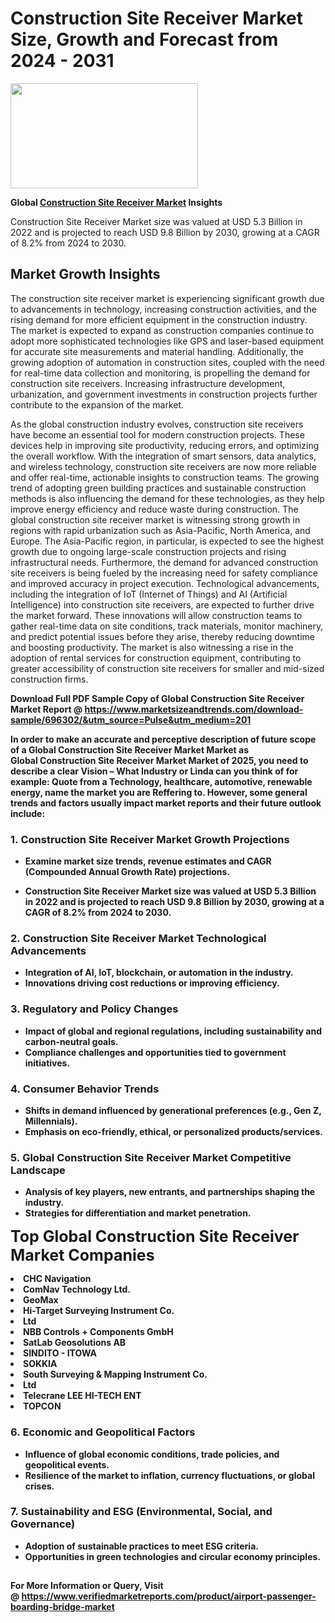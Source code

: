 <H1>Construction Site Receiver Market Size, Growth and Forecast from 2024 - 2031</H1><img class="aligncenter size-medium wp-image-584254" src="https://thirdeyenews.in/wp-content/uploads/2024/09/Global-Market-Research-300x168.jpeg" alt="" width="300" height="168" /><p><strong>Global&nbsp;<a href="https://www.marketsizeandtrends.com/download-sample/696302/&amp;utm_source=Pulse&amp;utm_medium=201">Construction Site Receiver Market</a> Insights</strong></p><p>Construction Site Receiver Market size was valued at USD 5.3 Billion in 2022 and is projected to reach USD 9.8 Billion by 2030, growing at a CAGR of 8.2% from 2024 to 2030.</p><p><h2>Market Growth Insights</h2> <p>The construction site receiver market is experiencing significant growth due to advancements in technology, increasing construction activities, and the rising demand for more efficient equipment in the construction industry. The market is expected to expand as construction companies continue to adopt more sophisticated technologies like GPS and laser-based equipment for accurate site measurements and material handling. Additionally, the growing adoption of automation in construction sites, coupled with the need for real-time data collection and monitoring, is propelling the demand for construction site receivers. Increasing infrastructure development, urbanization, and government investments in construction projects further contribute to the expansion of the market.</p> <p><strong></strong></p> <p>As the global construction industry evolves, construction site receivers have become an essential tool for modern construction projects. These devices help in improving site productivity, reducing errors, and optimizing the overall workflow. With the integration of smart sensors, data analytics, and wireless technology, construction site receivers are now more reliable and offer real-time, actionable insights to construction teams. The growing trend of adopting green building practices and sustainable construction methods is also influencing the demand for these technologies, as they help improve energy efficiency and reduce waste during construction. The global construction site receiver market is witnessing strong growth in regions with rapid urbanization such as Asia-Pacific, North America, and Europe. The Asia-Pacific region, in particular, is expected to see the highest growth due to ongoing large-scale construction projects and rising infrastructural needs. Furthermore, the demand for advanced construction site receivers is being fueled by the increasing need for safety compliance and improved accuracy in project execution. Technological advancements, including the integration of IoT (Internet of Things) and AI (Artificial Intelligence) into construction site receivers, are expected to further drive the market forward. These innovations will allow construction teams to gather real-time data on site conditions, track materials, monitor machinery, and predict potential issues before they arise, thereby reducing downtime and boosting productivity. The market is also witnessing a rise in the adoption of rental services for construction equipment, contributing to greater accessibility of construction site receivers for smaller and mid-sized construction firms.</p> <p><strong></p><p><span class=""><strong>Download Full PDF Sample Copy of Global Construction Site Receiver Market Report</strong> @ <a href="https://www.marketsizeandtrends.com/download-sample/696302/&amp;utm_source=Pulse&amp;utm_medium=201" target="_blank">https://www.marketsizeandtrends.com/download-sample/696302/&amp;utm_source=Pulse&amp;utm_medium=201</a></span></p><p>In order to make an accurate and perceptive description of future scope of a Global&nbsp;Construction Site Receiver Market Market as Global&nbsp;Construction Site Receiver Market Market of 2025, you need to describe a clear Vision &ndash; What Industry or Linda can you think of for example: Quote from a Technology, healthcare, automotive, renewable energy, name the market you are Reffering to. However, some general trends and factors usually impact market reports and their future outlook include:</p><h3>1.&nbsp;<strong>Construction Site Receiver Market Growth Projections</strong></h3><ul><li>Examine market size trends, revenue estimates and CAGR (Compounded Annual Growth Rate) projections.</li><li><p>Construction Site Receiver Market size was valued at USD 5.3 Billion in 2022 and is projected to reach USD 9.8 Billion by 2030, growing at a CAGR of 8.2% from 2024 to 2030.</p></li></ul><h3>2.&nbsp;<strong>Construction Site Receiver Market Technological Advancements</strong></h3><ul><li>Integration of AI, IoT, blockchain, or automation in the industry.</li><li>Innovations driving cost reductions or improving efficiency.</li></ul><h3>3.&nbsp;<strong>Regulatory and Policy Changes</strong></h3><ul><li>Impact of global and regional regulations, including sustainability and carbon-neutral goals.</li><li>Compliance challenges and opportunities tied to government initiatives.</li></ul><h3>4.&nbsp;<strong>Consumer Behavior Trends</strong></h3><ul><li>Shifts in demand influenced by generational preferences (e.g., Gen Z, Millennials).</li><li>Emphasis on eco-friendly, ethical, or personalized products/services.</li></ul><h3>5.&nbsp;<strong>Global Construction Site Receiver Market Competitive Landscape</strong></h3><ul><li>Analysis of key players, new entrants, and partnerships shaping the industry.</li><li>Strategies for differentiation and market penetration.</li></ul><p data-pm-slice="1 1 []"><span style="color: inherit; font-family: inherit; font-size: 25px;">Top Global Construction Site Receiver Market Companies</span></p><div class="" data-test-id=""><p><li>CHC Navigation</li><li> ComNav Technology Ltd.</li><li> GeoMax</li><li> Hi-Target Surveying Instrument Co.</li><li>Ltd</li><li> NBB Controls + Components GmbH</li><li> SatLab Geosolutions AB</li><li> SINDITO - ITOWA</li><li> SOKKIA</li><li> South Surveying & Mapping Instrument Co.</li><li> Ltd</li><li> Telecrane LEE HI-TECH ENT</li><li> TOPCON</li></p></div><h3>6.&nbsp;<strong>Economic and Geopolitical Factors</strong></h3><ul><li>Influence of global economic conditions, trade policies, and geopolitical events.</li><li>Resilience of the market to inflation, currency fluctuations, or global crises.</li></ul><h3>7.&nbsp;<strong>Sustainability and ESG (Environmental, Social, and Governance)</strong></h3><ul><li>Adoption of sustainable practices to meet ESG criteria.</li><li>Opportunities in green technologies and circular economy principles.</li></ul><h2><strong style="font-size: 14px;">For More Information or Query, Visit @&nbsp;</strong><a style="background-color: #ffffff; font-size: 14px;" href="https://www.marketsizeandtrends.com/report/construction-site-receiver-market/" target="_blank">https://www.verifiedmarketreports.com/product/airport-passenger-boarding-bridge-market</a></h2>
